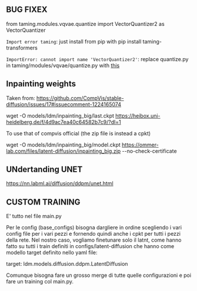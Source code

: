 ## BUG FIXEX
from taming.modules.vqvae.quantize import VectorQuantizer2 as VectorQuantizer

```Import error taming```: just install from pip with pip install taming-transformers

```ImportError: cannot import name 'VectorQuantizer2'```: replace quantize.py in taming/modules/vqvae/quantize.py with [this](https://github.com/CompVis/taming-transformers/blob/master/taming/modules/vqvae/quantize.py)


## Inpainting weights
Taken from: https://github.com/CompVis/stable-diffusion/issues/17#issuecomment-1224165074


wget -O models/ldm/inpainting_big/last.ckpt https://heibox.uni-heidelberg.de/f/4d9ac7ea40c64582b7c9/?dl=1

To use that of compvis official (the zip file is instead a cpkt)

wget -O models/ldm/inpainting_big/model.ckpt https://ommer-lab.com/files/latent-diffusion/inpainting_big.zip --no-check-certificate

## UNdertanding UNET

https://nn.labml.ai/diffusion/ddpm/unet.html


## CUSTOM TRAINING
E' tutto nel file main.py

Per le config (base_configs) bisogna dargliere in ordine scegliendo i vari config file per i vari pezzi e fornendo quindi anche i cpkt per tutti i pezzi della rete.
Nel nostro caso, vogliamo finetunare solo il latnt, come hanno fatto su tutti i train definiti in configs/latent-diffusion che hanno come modello target definito nello yaml file:

target: ldm.models.diffusion.ddpm.LatentDiffusion


Comunque bisogna fare un grosso merge di tutte quelle configurazioni e poi fare un training col main.py.



